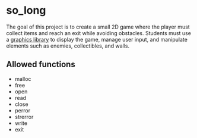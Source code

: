 # so_long

The goal of this project is to create a small 2D game where the player must collect items and reach an exit while avoiding obstacles. Students must use a [graphics library](https://harm-smits.github.io/42docs/libs/minilibx) to display the game, manage user input, and manipulate elements such as enemies, collectibles, and walls.

## Allowed functions
- malloc
- free
- open
- read
- close
- perror
- strerror
- write
- exit
